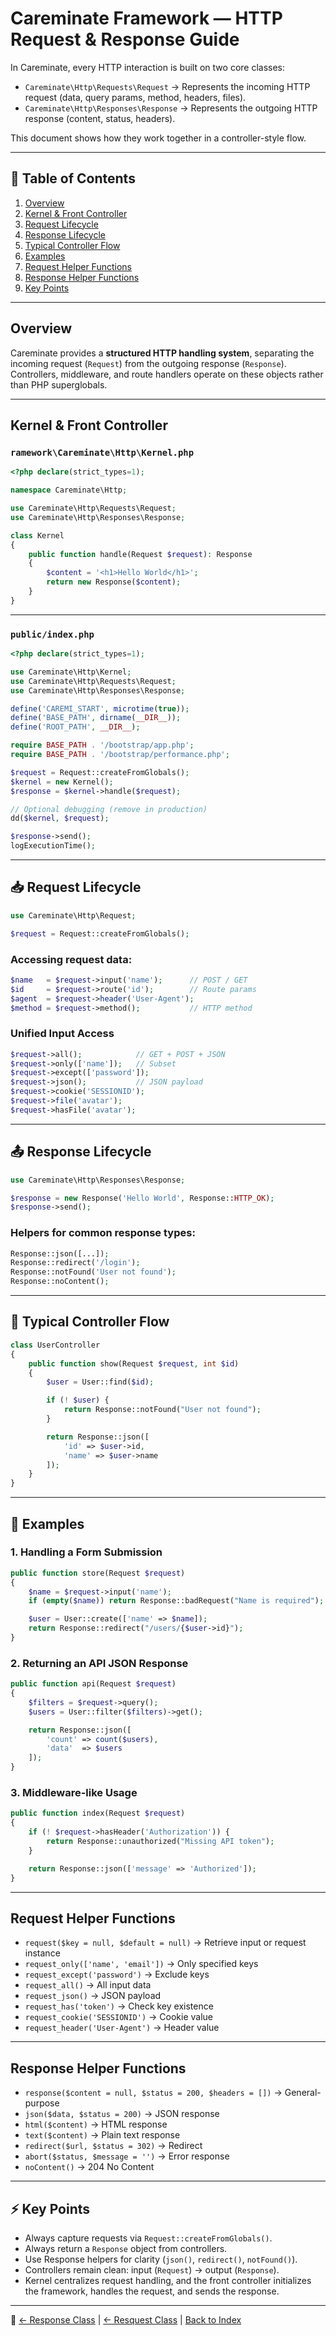 # Careminate Framework — HTTP Request & Response Guide

In Careminate, every HTTP interaction is built on two core classes:

- `Careminate\Http\Requests\Request` → Represents the incoming HTTP request (data, query params, method, headers, files).
- `Careminate\Http\Responses\Response` → Represents the outgoing HTTP response (content, status, headers).

This document shows how they work together in a controller-style flow.

---

## 📌 Table of Contents

1. [Overview](#overview)  
2. [Kernel & Front Controller](#kernel--front-controller)  
3. [Request Lifecycle](#request-lifecycle)  
4. [Response Lifecycle](#response-lifecycle)  
5. [Typical Controller Flow](#typical-controller-flow)  
6. [Examples](#examples)  
7. [Request Helper Functions](#request-helper-functions)  
8. [Response Helper Functions](#response-helper-functions)  
9. [Key Points](#key-points)  

---

## Overview

Careminate provides a **structured HTTP handling system**, separating the incoming request (`Request`) from the outgoing response (`Response`).  
Controllers, middleware, and route handlers operate on these objects rather than PHP superglobals.

---

## Kernel & Front Controller

### `ramework\Careminate\Http\Kernel.php`

```php
<?php declare(strict_types=1);

namespace Careminate\Http;

use Careminate\Http\Requests\Request;
use Careminate\Http\Responses\Response;

class Kernel
{
    public function handle(Request $request): Response
    {
        $content = '<h1>Hello World</h1>';
        return new Response($content);
    }
}
```

---

### `public/index.php`

```php
<?php declare(strict_types=1);

use Careminate\Http\Kernel;
use Careminate\Http\Requests\Request;
use Careminate\Http\Responses\Response;

define('CAREMI_START', microtime(true));
define('BASE_PATH', dirname(__DIR__));
define('ROOT_PATH', __DIR__);

require BASE_PATH . '/bootstrap/app.php';
require BASE_PATH . '/bootstrap/performance.php';

$request = Request::createFromGlobals();
$kernel = new Kernel();
$response = $kernel->handle($request);

// Optional debugging (remove in production)
dd($kernel, $request);

$response->send();
logExecutionTime();
```

---

## 📥 Request Lifecycle

```php
use Careminate\Http\Request;

$request = Request::createFromGlobals();
```

### Accessing request data:

```php
$name   = $request->input('name');      // POST / GET
$id     = $request->route('id');        // Route params
$agent  = $request->header('User-Agent');
$method = $request->method();           // HTTP method
```

### Unified Input Access

```php
$request->all();            // GET + POST + JSON
$request->only(['name']);   // Subset
$request->except(['password']);
$request->json();           // JSON payload
$request->cookie('SESSIONID');
$request->file('avatar');
$request->hasFile('avatar');
```

---

## 📤 Response Lifecycle

```php
use Careminate\Http\Responses\Response;

$response = new Response('Hello World', Response::HTTP_OK);
$response->send();
```

### Helpers for common response types:

```php
Response::json([...]);
Response::redirect('/login');
Response::notFound('User not found');
Response::noContent();
```

---

## 🔄 Typical Controller Flow

```php
class UserController
{
    public function show(Request $request, int $id)
    {
        $user = User::find($id);

        if (! $user) {
            return Response::notFound("User not found");
        }

        return Response::json([
            'id' => $user->id,
            'name' => $user->name
        ]);
    }
}
```

---

## 📁 Examples

### 1. Handling a Form Submission

```php
public function store(Request $request)
{
    $name = $request->input('name');
    if (empty($name)) return Response::badRequest("Name is required");

    $user = User::create(['name' => $name]);
    return Response::redirect("/users/{$user->id}");
}
```

### 2. Returning an API JSON Response

```php
public function api(Request $request)
{
    $filters = $request->query();
    $users = User::filter($filters)->get();

    return Response::json([
        'count' => count($users),
        'data'  => $users
    ]);
}
```

### 3. Middleware-like Usage

```php
public function index(Request $request)
{
    if (! $request->hasHeader('Authorization')) {
        return Response::unauthorized("Missing API token");
    }

    return Response::json(['message' => 'Authorized']);
}
```

---

## Request Helper Functions

- `request($key = null, $default = null)` → Retrieve input or request instance  
- `request_only(['name', 'email'])` → Only specified keys  
- `request_except('password')` → Exclude keys  
- `request_all()` → All input data  
- `request_json()` → JSON payload  
- `request_has('token')` → Check key existence  
- `request_cookie('SESSIONID')` → Cookie value  
- `request_header('User-Agent')` → Header value  

---

## Response Helper Functions

- `response($content = null, $status = 200, $headers = [])` → General-purpose  
- `json($data, $status = 200)` → JSON response  
- `html($content)` → HTML response  
- `text($content)` → Plain text response  
- `redirect($url, $status = 302)` → Redirect  
- `abort($status, $message = '')` → Error response  
- `noContent()` → 204 No Content  

---

## ⚡ Key Points

- Always capture requests via `Request::createFromGlobals()`.  
- Always return a `Response` object from controllers.  
- Use Response helpers for clarity (`json()`, `redirect()`, `notFound()`).  
- Controllers remain clean: input (`Request`) → output (`Response`).  
- Kernel centralizes request handling, and the front controller initializes the framework, handles the request, and sends the response.  

---

🔗 [← Response Class](response.md) |  [← Resquest Class](request.md) | [Back to Index](index.md)
